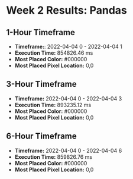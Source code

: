 # Week 2 Results: Pandas
## 1-Hour Timeframe
- **Timeframe:**: 2022-04-04 0 - 2022-04-04 1
- **Execution Time:** 854826.46 ms
- **Most Placed Color:** #000000
- **Most Placed Pixel Location:** 0,0

## 3-Hour Timeframe
- **Timeframe:** 2022-04-04 0 - 2022-04-04 3
- **Execution Time:** 893235.12 ms   
- **Most Placed Color:** #000000     
- **Most Placed Pixel Location:** 0,0

## 6-Hour Timeframe
- **Timeframe:** 2022-04-04 0 - 2022-04-04 6
- **Execution Time:** 859826.76 ms   
- **Most Placed Color:** #000000     
- **Most Placed Pixel Location:** 0,0
